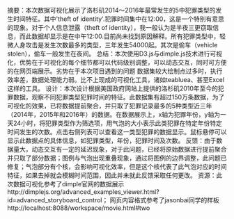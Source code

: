 摘要：本次数据可视化展示了洛杉矶2014～2016年最常发生的5中犯罪类型的发生时间特征。其中'theft of identity'.犯罪时间集中在12:00，这是一个特别有意思的现象。对于个人信息泄露（theft of identity），我一般认为是半夜三更窃取信息，而此数据却显示是在中午12:00.目前尚未找到原因解释。所有犯罪类型中，轻微人身攻击是发生次数最多的类型，三年发生54000起。其次是偷车（vehicle stolen），偷车一般发生在夜间。
总结：本次使用D3.js与dimple.js技术进行可视化，优势在于可视化的每个细节都可以代码级别调整，可以动态交互，同时可方便的在网页端展示。劣势在于本次项目遇到的问题
数据集较大绘制点过多时，执行效率差，数据处理能力弱。比不上现成的可视化工具，诸如teabluea、甚至Excel这样的工具。
设计：本次设计根据美国政府网站上提供的洛杉矶2010年至今的犯罪数据，观察不同犯罪类型犯罪时间的特征。此数据集有超过150万条数据，为了可视化的效果，已将数据提前聚合，并只取了犯罪记录最多的5种类型近三年（2014年，2015年和2016年）的数据。在数据展示上，x轴为犯罪年份，y轴为一天24小时，将犯罪类型作为筛选项，用气泡的大小表示此类犯罪在特定年份特定时间发生的次数。点击右侧列表可以查看这一类型犯罪的数据显示。鼠标悬停可以显示此数据点的具体信息，如犯罪类型，年份，犯罪时间及次数。
反馈：由于数据量大，动态交互有一定的延迟现象，对于此问题，已经将原始数据进行提前聚合并只取了部分数据；图例与气泡出现重叠现象，通过将图例的边界调整，此问题已修复；气泡部分有个核，会影响可视化效率，但是这个核代表了此气泡对应的时间特征，如果去掉就会模糊时间范围，因此并未就此反馈采取任何更改。
资源：此次数据可视化参考了dimple官网的数据展示http://dimplejs.org/advanced_examples_viewer.html?id=advanced_storyboard_control；
网页内容格式参考了jasonbai同学的样板http://localhost:8088/workspace/movie.html#two